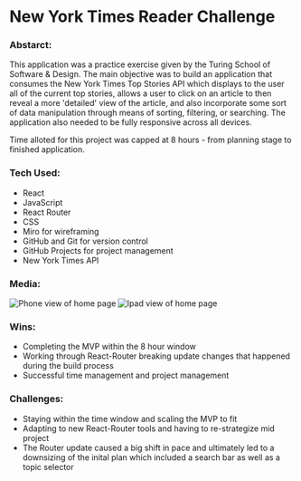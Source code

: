 # New York Times Reader Challenge

### Abstarct:

This application was a practice exercise given by the Turing School of Software & Design. The main objective was to build an application that consumes the New York Times Top Stories API which displays to the user all of the current top stories, allows a user to click on an article to then reveal a more 'detailed' view of the article, and also incorporate some sort of data manipulation through means of sorting, filtering, or searching. The application also needed to be fully responsive across all devices.

Time alloted for this project was capped at 8 hours - from planning stage to finished application.

### Tech Used:

- React
- JavaScript
- React Router
- CSS
- Miro for wireframing
- GitHub and Git for version control 
- GitHub Projects for project management
- New York Times API

### Media:

![Phone view of home page](https://res.cloudinary.com/yoroden/image/upload/v1636683798/Screen_Shot_2021-11-11_at_7.22.11_PM_sb1u7w.png)
![Ipad view of home page](https://res.cloudinary.com/yoroden/image/upload/v1636683798/Screen_Shot_2021-11-11_at_7.21.54_PM_feggo7.png)

### Wins:

- Completing the MVP within the 8 hour window
- Working through React-Router breaking update changes that happened during the build process
- Successful time management and project management 

### Challenges:

- Staying within the time window and scaling the MVP to fit
- Adapting to new React-Router tools and having to re-strategize mid project
- The Router update caused a big shift in pace and ultimately led to a downsizing of the inital plan which included a search bar as well as a topic selector
